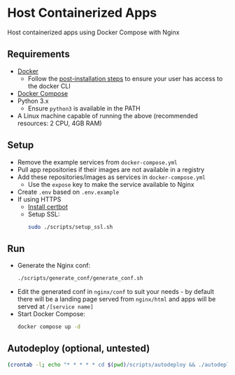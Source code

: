 # Host Containerized Apps

Host containerized apps using Docker Compose with Nginx


## Requirements

- [Docker](https://docs.docker.com/engine/install/) 
    - Follow the [post-installation steps](https://docs.docker.com/engine/install/linux-postinstall/) to ensure your user has access to the docker CLI
- [Docker Compose](https://docs.docker.com/compose/install/linux/)
- Python 3.x
    - Ensure `python3` is available in the PATH
- A Linux machine capable of running the above (recommended resources: 2 CPU, 4GB RAM)


## Setup

- Remove the example services from `docker-compose.yml`
- Pull app repositories if their images are not available in a registry
- Add these repositories/images as services in `docker-compose.yml`
    - Use the `expose` key to make the service available to Nginx
- Create `.env` based on `.env.example`
- If using HTTPS
    - [Install certbot](https://certbot.eff.org/instructions?ws=nginx&os=snap)
    - Setup SSL:
        ```sh
        sudo ./scripts/setup_ssl.sh
        ```


## Run
- Generate the Nginx conf: 
    ```sh
    ./scripts/generate_conf/generate_conf.sh
    ``` 
- Edit the generated conf in `nginx/conf` to suit your needs - by default there will be a landing page served from `nginx/html` and apps will be served at `/[service name]`
- Start Docker Compose:
    ```sh
    docker compose up -d
    ```


## Autodeploy (optional, untested)

```sh
(crontab -l; echo "* * * * * cd $(pwd)/scripts/autodeploy && ./autodeploy.sh $(which docker | xargs dirname) >> autodeploy.log 2>&1 && cd ../../") | crontab -
```